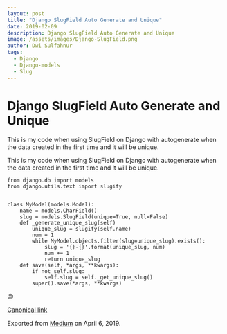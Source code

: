```yaml
---
layout: post
title: "Django SlugField Auto Generate and Unique"
date: 2019-02-09
description: Django SlugField Auto Generate and Unique
image: /assets/images/Django-SlugField.png
author: Dwi Sulfahnur
tags:
  - Django
  - Django-models
  - Slug
---
```



# Django SlugField Auto Generate and Unique

This is my code when using SlugField on Django with autogenerate when the data created in the first time and it will be unique.

This is my code when using SlugField on Django with autogenerate when the data created in the first time and it will be unique.

```
from django.db import models
from django.utils.text import slugify


class MyModel(models.Model):
    name = models.CharField()
    slug = models.SlugField(unique=True, null=False)
    def _generate_unique_slug(self)
        unique_slug = slugify(self.name)
        num = 1
        while MyModel.objects.filter(slug=unique_slug).exists():
            slug = '{}-{}'.format(unique_slug, num)
            num += 1
            return unique_slug
    def save(self, *args, **kwargs):
        if not self.slug:
            self.slug = self._get_unique_slug()
        super().save(*args, **kwargs)
```

😉


[Canonical link](https://medium.com/@dwisulfahnur/django-slugfield-auto-generate-and-unique-ffaff2043bb3)

Exported from [Medium](https://medium.com) on April 6, 2019.